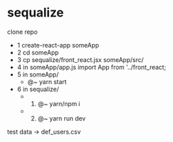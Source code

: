 # sequalize
clone repo 
*  1 create-react-app  someApp
*  2 cd someApp
*  3 cp sequalize/front_react.jsx someApp/src/
*  4 in someApp/app.js import App from '../front_react;
*  5 in someApp/ 
   - @~ yarn start
*  6 in sequalize/ 
     - 1) @~ yarn/npm i 
     - 2) @~ yarn run dev 


test data -> def_users.csv

